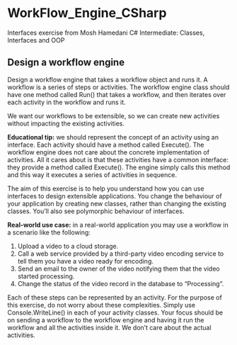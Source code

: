 # WorkFlow_Engine_CSharp

Interfaces exercise from Mosh Hamedani C# Intermediate: Classes, Interfaces and OOP

## Design a workflow engine 

Design a workflow engine that takes a workflow object and runs it. A workflow is a series of steps
or activities. The workflow engine class should have one method called Run() that takes a
workflow, and then iterates over each activity in the workflow and runs it.

We want our workflows to be extensible, so we can create new activities without impacting the
existing activities.

**Educational tip:** we should represent the concept of an activity using an interface. Each activity
should have a method called Execute(). The workflow engine does not care about the concrete
implementation of activities. All it cares about is that these activities have a common interface:
they provide a method called Execute(). The engine simply calls this method and this way it
executes a series of activities in sequence.

The aim of this exercise is to help you understand how you can use interfaces to design
extensible applications. You change the behaviour of your application by creating new classes,
rather than changing the existing classes. You’ll also see polymorphic behaviour of interfaces.

**Real-world use case:** in a real-world application you may use a workflow in a scenario like the
following:

1. Upload a video to a cloud storage.
2. Call a web service provided by a third-party video encoding service to tell them you have a
video ready for encoding.
3. Send an email to the owner of the video notifying them that the video started processing.
4. Change the status of the video record in the database to “Processing”.

Each of these steps can be represented by an activity. For the purpose of this exercise, do not
worry about these complexities. Simply use Console.WriteLine() in each of your activity classes.
Your focus should be on sending a workflow to the workflow engine and having it run the
workflow and all the activities inside it. We don’t care about the actual activities.
